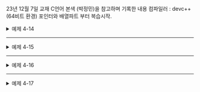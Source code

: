 23년 12월 7일 
교재 C언어 본색 (박정민)을 참고하며 기록한 내용 
컴파일러 : devc++(64비트 환경)
포인터와 배열파트 부터 복습시작.



<details>
<summary> 예제 4-14</summary>
<div markdown="1">

```

#include<stdio.h>
int main(void){

int array[2][3] = {10,20,30,40,50,60};
int *p =NULL;

p= array;

printf("%x %x %x \n",&p[0],&p[1],&p[2]);
printf("%x %x %x \n",&p[3],&p[4],&p[5]);// ref
// p[0]= *(p+0)
printf("%d %d %d",p[0],p[1],p[2]);// value


}
// 2차원 배열을 1차원 포인터변수로 참조 하는 방법에대한 예제. 

```

</div>
</details>

---

<details>
<summary> 예제 4-15</summary>
<div markdown="1">

```

#include<stdio.h>
int main(void){

int array[2][3] = {10,20,30,40,50,60};
int *p =NULL;// int **p 도 에러남 사용법 안맞음 (1차원 포인터변수를 저장하는 변수이므로) 

p= array;

printf("%d %d %d \n",p[0][0],p[0][1],p[0][2]);// error ! 
// why?-> 


}
// 2차원 배열을 참조 하는 방법에대한 탐구 예제. 

```

</div>
</details>


---

<details>
<summary> 예제 4-16</summary>
<div markdown="1">

```

#include<stdio.h>
int main(void){

int array1[2][3] = {10,20,30,40,50,60};
int (*p) [3]=NULL;// 배열 포인터 변수

p= array1;


printf("%d %d %d \n",p[0][0],p[0][1],p[0][2]);// 배열포인터 변수 사용 



}
// 2차원 배열을 참조 하는 방법에대한 탐구 예제. 

```

</div>
</details>

---

<details>
<summary> 예제 4-17</summary>
<div markdown="1">

```

#include<stdio.h>
int main(void){

int array[2][3] = {10,20,30,40,50,60};
int (*p) [3]=NULL;// 배열 포인터 변수
p= array;


printf("%x %x %x",&array[0][0],&array[0][1],&array[0][2]);// array[][]= 
printf("%x %x %x",&array[1][0],&array[1][1],&array[1][2]);


printf("%x %x %x",&p[0][0],&p[0][1],&p[0][2]);
printf("%x %x %x",&p[1][0],&p[1][1],&p[1][2]);


printf("%d %d %d",*&array[0][0],*&array[0][1],*&array[0][2]);// 값
printf("%d %d %d",*&array[1][0],*&array[1][1],*&array[1][2]);

printf("%x %x %x"*,&p[0][0],*&p[0][1],*&p[0][2]);// 값 
printf("%x %x %x",*&p[1][0],*&p[1][1],*&p[1][2]);



}
// 2차원 배열을 참조 하는 방법에대한 탐구 예제. 

```

</div>
</details>
